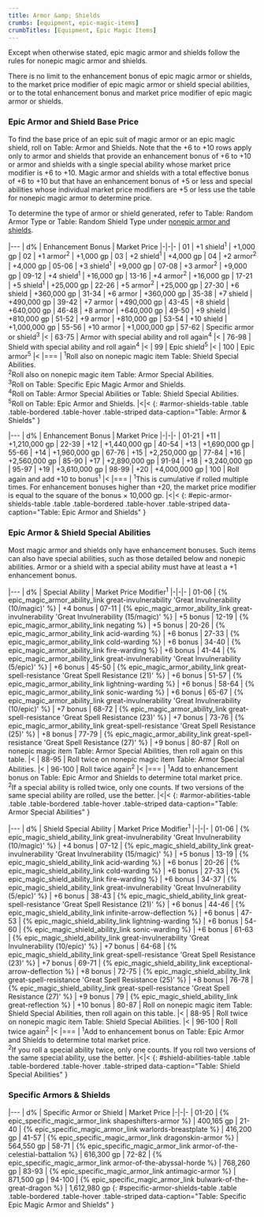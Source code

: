 ```yaml
---
title: Armor &amp; Shields
crumbs: [equipment, epic-magic-items]
crumbTitles: [Equipment, Epic Magic Items]
---
```


Except when otherwise stated, epic magic armor and shields follow the rules for nonepic magic armor and shields.

There is no limit to the enhancement bonus of epic magic armor or shields, to the market price modifier of epic magic armor or shield special abilities, or to the total enhancement bonus and market price modifier of epic magic armor or shields.

### Epic Armor and Shield Base Price

To find the base price of an epic suit of magic armor or an epic magic shield, roll on Table: Armor and Shields. Note that the +6 to +10 rows apply only to armor and shields that provide an enhancement bonus of +6 to +10 or armor and shields with a single special ability whose market price modifier is +6 to +10. Magic armor and shields with a total effective bonus of +6 to +10 but that have an enhancement bonus of +5 or less and special abilities whose individual market price modifiers are +5 or less use the table for nonepic magic armor to determine price.

To determine the type of armor or shield generated, refer to Table: Random Armor Type or Table: Random Shield Type under [nonepic armor and shields]({{site.ur.}}/equipment/magic-items/armor/).

|---
| d% | Enhancement Bonus | Market Price
|-|-|-
| 01 | +1 shield<sup>1</sup> | +1,000 gp
| 02 | +1 armor<sup>2</sup> | +1,000 gp
| 03 | +2 shield<sup>1</sup> | +4,000 gp
| 04 | +2 armor<sup>2</sup> | +4,000 gp
| 05-06 | +3 shield<sup>1</sup> | +9,000 gp
| 07-08 | +3 armor<sup>2</sup> | +9,000 gp
| 09-12 | +4 shield<sup>1</sup> | +16,000 gp
| 13-16 | +4 armor<sup>2</sup> | +16,000 gp
| 17-21 | +5 shield<sup>1</sup> | +25,000 gp
| 22-26 | +5 armor<sup>2</sup> | +25,000 gp
| 27-30 | +6 shield | +360,000 gp
| 31-34 | +6 armor | +360,000 gp
| 35-38 | +7 shield | +490,000 gp
| 39-42 | +7 armor | +490,000 gp
| 43-45 | +8 shield | +640,000 gp
| 46-48 | +8 armor | +640,000 gp
| 49-50 | +9 shield | +810,000 gp
| 51-52 | +9 armor | +810,000 gp
| 53-54 | +10 shield | +1,000,000 gp
| 55-56 | +10 armor | +1,000,000 gp
| 57-62 | Specific armor or shield<sup>3</sup> |<
| 63-75 | Armor with special ability and roll again<sup>4</sup> |<
| 76-98 | Shield with special ability and roll again<sup>4</sup> |<
| 99 | Epic shield<sup>5</sup> |<
| 100 | Epic armor<sup>5</sup> |<
|===
| <sup>1</sup>Roll also on nonepic magic item Table: Shield Special Abilities.<br><sup>2</sup>Roll also on nonepic magic item Table: Armor Special Abilities.<br><sup>3</sup>Roll on Table: Specific Epic Magic Armor and Shields.<br><sup>4</sup>Roll on Table: Armor Special Abilities or Table: Shield Special Abilities.<br><sup>5</sup>Roll on Table: Epic Armor and Shields. |<|<
{: #armor-shields-table .table .table-bordered .table-hover .table-striped data-caption="Table: Armor &amp; Shields" }

|---
| d% | Enhancement Bonus | Market Price
|-|-|-
| 01-21 | +11 | +1,210,000 gp
| 22-39 | +12 | +1,440,000 gp
| 40-54 | +13 | +1,690,000 gp
| 55-66 | +14 | +1,960,000 gp
| 67-76 | +15 | +2,250,000 gp
| 77-84 | +16 | +2,560,000 gp
| 85-90 | +17 | +2,890,000 gp
| 91-94 | +18 | +3,240,000 gp
| 95-97 | +19 | +3,610,000 gp
| 98-99 | +20 | +4,000,000 gp
| 100 | Roll again and add +10 to bonus<sup>1</sup> |<
|===
| <sup>1</sup>This is cumulative if rolled multiple times. For enhancement bonuses higher than +20, the market price modifier is equal to the square of the bonus &times; 10,000 gp. |<|<
{: #epic-armor-shields-table .table .table-bordered .table-hover .table-striped data-caption="Table: Epic Armor and Shields" }

### Epic Armor &amp; Shield Special Abilities

Most magic armor and shields only have enhancement bonuses. Such items can also have special abilities, such as those detailed below and nonepic abilities. Armor or a shield with a special ability must have at least a +1 enhancement bonus.

|---
| d% | Special Ability | Market Price Modifier<sup>1</sup>
|-|-|-
| 01-06 | {% epic_magic_armor_ability_link great-invulnerability 'Great Invulnerability (10/magic)' %} | +4 bonus
| 07-11 | {% epic_magic_armor_ability_link great-invulnerability 'Great Invulnerability (15/magic)' %} | +5 bonus
| 12-19 | {% epic_magic_armor_ability_link negating %} | +5 bonus
| 20-26 | {% epic_magic_armor_ability_link acid-warding %} | +6 bonus
| 27-33 | {% epic_magic_armor_ability_link cold-warding %} | +6 bonus
| 34-40 | {% epic_magic_armor_ability_link fire-warding %} | +6 bonus
| 41-44 | {% epic_magic_armor_ability_link great-invulnerability 'Great Invulnerability (5/epic)' %} | +6 bonus
| 45-50 | {% epic_magic_armor_ability_link great-spell-resistance 'Great Spell Resistance (21)' %} | +6 bonus
| 51-57 | {% epic_magic_armor_ability_link lightning-warding %} | +6 bonus
| 58-64 | {% epic_magic_armor_ability_link sonic-warding %} | +6 bonus
| 65-67 | {% epic_magic_armor_ability_link great-invulnerability 'Great Invulnerability (10/epic)' %} | +7 bonus
| 68-72 | {% epic_magic_armor_ability_link great-spell-resistance 'Great Spell Resistance (23)' %} | +7 bonus
| 73-76 | {% epic_magic_armor_ability_link great-spell-resistance 'Great Spell Resistance (25)' %} | +8 bonus
| 77-79 | {% epic_magic_armor_ability_link great-spell-resistance 'Great Spell Resistance (27)' %} | +9 bonus
| 80-87 | Roll on nonepic magic item Table: Armor Special Abilities, then roll again on this table. |<
| 88-95 | Roll twice on nonepic magic item Table: Armor Special Abilities. |<
| 96-100 | Roll twice again<sup>2</sup> |<
|===
| <sup>1</sup>Add to enhancement bonus on Table: Epic Armor and Shields to determine total market price.<br><sup>2</sup>If a special ability is rolled twice, only one counts. If two versions of the same special ability are rolled, use the better. |<|<
{: #armor-abilities-table .table .table-bordered .table-hover .table-striped data-caption="Table: Armor Special Abilities" }

|---
| d% | Shield Special Ability | Market Price Modifier<sup>1</sup>
|-|-|-
| 01-06 | {% epic_magic_shield_ability_link great-invulnerability 'Great Invulnerability (10/magic)' %} | +4 bonus
| 07-12 | {% epic_magic_shield_ability_link great-invulnerability 'Great Invulnerability (15/magic)' %} | +5 bonus
| 13-19 | {% epic_magic_shield_ability_link acid-warding %} | +6 bonus
| 20-26 | {% epic_magic_shield_ability_link cold-warding %} | +6 bonus
| 27-33 | {% epic_magic_shield_ability_link fire-warding %} | +6 bonus
| 34-37 | {% epic_magic_shield_ability_link great-invulnerability 'Great Invulnerability (5/epic)' %} | +6 bonus
| 38-43 | {% epic_magic_shield_ability_link great-spell-resistance 'Great Spell Resistance (21)' %} | +6 bonus
| 44-46 | {% epic_magic_shield_ability_link infinite-arrow-deflection %} | +6 bonus
| 47-53 | {% epic_magic_shield_ability_link lightning-warding %} | +6 bonus
| 54-60 | {% epic_magic_shield_ability_link sonic-warding %} | +6 bonus
| 61-63 | {% epic_magic_shield_ability_link great-invulnerability 'Great Invulnerability (10/epic)' %} | +7 bonus
| 64-68 | {% epic_magic_shield_ability_link great-spell-resistance 'Great Spell Resistance (23)' %} | +7 bonus
| 69-71 | {% epic_magic_shield_ability_link exceptional-arrow-deflection %} | +8 bonus
| 72-75 | {% epic_magic_shield_ability_link great-spell-resistance 'Great Spell Resistance (25)' %} | +8 bonus
| 76-78 | {% epic_magic_shield_ability_link great-spell-resistance 'Great Spell Resistance (27)' %} | +9 bonus
| 79 | {% epic_magic_shield_ability_link great-reflection %} | +10 bonus
| 80-87 | Roll on nonepic magic item Table: Shield Special Abilities, then roll again on this table. |<
| 88-95 | Roll twice on nonepic magic item Table: Shield Special Abilities. |<
| 96-100 | Roll twice again<sup>2</sup> |<
|===
| <sup>1</sup>Add to enhancement bonus on Table: Epic Armor and Shields to determine total market price.<br><sup>2</sup>If you roll a special ability twice, only one counts. If you roll two versions of the same special ability, use the better. |<|<
{: #shield-abilities-table .table .table-bordered .table-hover .table-striped data-caption="Table: Shield Special Abilities" }

### Specific Armors &amp; Shields

|---
| d% | Specific Armor or Shield | Market Price
|-|-|-
| 01-20 | {% epic_specific_magic_armor_link shapeshifters-armor %} | 400,165 gp
| 21-40 | {% epic_specific_magic_armor_link warlords-breastplate %} | 416,200 gp
| 41-57 | {% epic_specific_magic_armor_link dragonskin-armor %} | 564,550 gp
| 58-71 | {% epic_specific_magic_armor_link armor-of-the-celestial-battalion %} | 616,300 gp
| 72-82 | {% epic_specific_magic_armor_link armor-of-the-abyssal-horde %} | 768,260 gp
| 83-93 | {% epic_specific_magic_armor_link antimagic-armor %} | 871,500 gp
| 94-100 | {% epic_specific_magic_armor_link bulwark-of-the-great-dragon %} | 1,612,980 gp
{: #specific-armor-shields-table .table .table-bordered .table-hover .table-striped data-caption="Table: Specific Epic Magic Armor and Shields" }